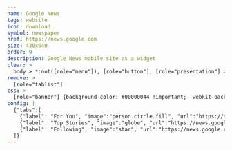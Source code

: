 ```yaml
---
name: Google News
tags: website
icon: download 
symbol: newspaper
href: https://news.google.com
size: 430x640
order: 9
description: Google News mobile site as a widget
clear: >
  body > *:not([role="menu"]), [role="button"], [role="presentation"] > a
remove: >
  [role="tablist"]
css: >
  [role="banner"] {background-color: #00000044 !important; -webkit-backdrop-filter: blur(20px);}
config: |
  {"tabs":[
    {"label": "For You", "image":"person.circle.fill", "url":"https://news.google.com/foryou"},
    {"label": "Top Stories", "image":"globe", "url":"https://news.google.com/topstories"},
    {"label": "Following", "image":"star", "url":"https://news.google.com/my/library"}
  ]}
---
```


